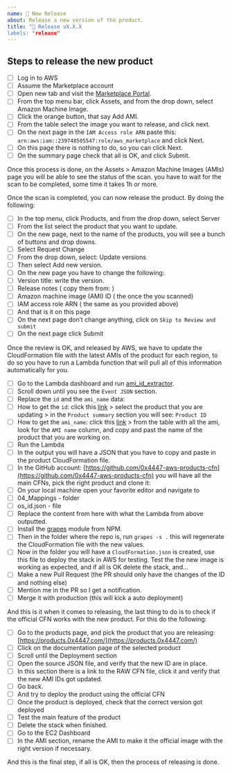 ```yaml
---
name: 🚀 New Release
about: Release a new version of the product.
title: "🚀 Release vX.X.X
labels: "release"
---
```


## Steps to release the new product

- [ ]  Log in to AWS
- [ ]  Assume the Marketplace account
- [ ]  Open new tab and visit the [Marketplace Portal](https://aws.amazon.com/marketplace/management/homepage).
- [ ]  From the top menu bar, click Assets, and from the drop down, select Amazon Machine Image.
- [ ]  Click the orange button, that say Add AMI.
- [ ]  From the table select the image you want to release, and click next.
- [ ]  On the next page in the `IAM Access role ARN` paste this: `arn:aws:iam::239748505547:role/aws_marketplace` and click Next.
- [ ]  On this page there is nothing to do, so you can click Next.
- [ ]  On the summary page check that all is OK, and click Submit.

Once this process is done, on the Assets > Amazon Machine Images (AMIs) page you will be able to see the status of the scan. you have to wait for the scan to be completed, some time it takes 1h or more.

Once the scan is completed, you can now release the product. By doing the following:

- [ ]  In the top menu, click Products, and from the drop down, select Server
- [ ]  From the list select the product that you want to update.
- [ ]  On the new page, next to the name of the products, you will see a bunch of buttons and drop downs.
- [ ]  Select Request Change
  - [ ]  From the drop down, select: Update versions
  - [ ]  Then select Add new version.
- [ ]  On the new page you have to change the following:
  - [ ]  Version title: write the version.
  - [ ]  Release notes ( copy them from: [](https://www.notion.so/ba8f459abcef479187409dc9fc0713ff))
  - [ ]  Amazon machine image (AMI) ID ( the once the you scanned)
  - [ ]  IAM access role ARN ( the same as you provided above)
  - [ ]  And that is it on this page
- [ ]  On the next page don’t change anything, click on `Skip to Review and submit`
- [ ]  On the next page click Submit

Once the review is OK, and released by AWS, we have to update the CloudFormation file with the latest AMIs of the product for each region, to do so you have to run a Lambda function that will pull all of this information automatically for you.

- [ ]  Go to the Lambda dashboard and run [ami_id_extractor](https://us-east-1.console.aws.amazon.com/lambda/home?region=us-east-1#/functions/ami_id_extractor?tab=testing).
- [ ]  Scroll down until you see the `Event JSON` section.
- [ ]  Replace the `id` and the `ami_name` data:
  - [ ]  How to get the `id`: click this [link](https://aws.amazon.com/marketplace/management/products/server?#) > select the product that you are updating > in the `Product summary` section you will see: `Product ID`
  - [ ]  How to get the `ami_name`: click this [link](https://us-east-1.console.aws.amazon.com/ec2/home?region=us-east-1#Images:visibility=owned-by-me) > from the table with all the ami, look for the `AMI name` column, and copy and past the name of the product that you are working on.
- [ ]  Run the Lambda
- [ ]  In the output you will have a JSON that you have to copy and paste in the product CloudFormation file.
- [ ]  In the GitHub account: [https://github.com/0x4447-aws-products-cfn](https://github.com/0x4447-aws-products-cfn) you will have all the main CFNs, pick the right product and clone it:
- [ ]  On your local machine open your favorite editor and navigate to
  - [ ]  04_Mappings - folder
  - [ ]  os_id.json - file
  - [ ]  Replace the content from here with what the Lambda from above outputted.
- [ ]  Install the [grapes](https://www.npmjs.com/package/@0x4447/grapes) module from NPM.
- [ ]  Then in the folder where the repo is, run `grapes -s .` this will regenerate the CloudFormation file with the new values.
- [ ]  Now in the folder you will have a `CloudFormation.json` is created, use this file to deploy the stack in AWS for testing. Test the the new image is working as expected, and if all is OK delete the stack, and…
- [ ]  Make a new Pull Request (the PR should only have the changes of the ID and nothing else)
- [ ]  Mention me in the PR so I get a notification.
- [ ]  Merge it with production (this will kick a auto deployment)

And this is it when it comes to releasing, the last thing to do is to check if the official CFN works with the new product. For this do the following:

- [ ]  Go to the products page, and pick the product that you are releasing: [https://products.0x4447.com/](https://products.0x4447.com/)
- [ ]  Click on the documentation page of the selected product
- [ ]  Scroll until the Deployment section
- [ ]  Open the source JSON file, and verify that the new ID are in place.
- [ ]  In this section there is a link to the RAW CFN file, click it and verify that the new AMI IDs got updated.
- [ ]  Go back.
- [ ]  And try to deploy the product using the official CFN
- [ ]  Once the product is deployed, check that the correct version got deployed
- [ ]  Test the main feature of the product
- [ ]  Delete the stack when finished.
- [ ]  Go to the EC2 Dashboard
- [ ]  In the AMI section, rename the AMI to make it the official image with the right version if necessary.

And this is the final step, if all is OK, then the process of releasing is done.
